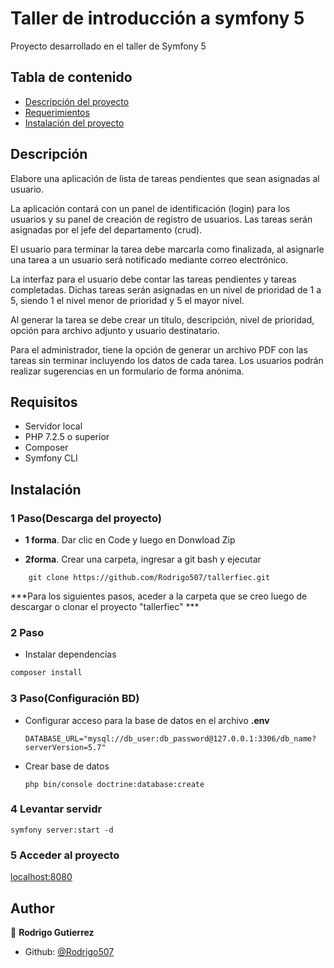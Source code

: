 #  Taller de introducción a symfony 5
Proyecto desarrollado en el taller de Symfony 5



## Tabla de contenido
- [Descripción del proyecto](#descripcion)
- [Requerimientos](#requisitos)
- [Instalación del proyecto](#instalación)




## Descripción

Elabore una aplicación de lista de tareas pendientes que sean asignadas al usuario. 

La aplicación contará con un panel de identificación (login) para los usuarios y su panel de creación de registro de usuarios. Las tareas serán asignadas por el jefe del departamento (crud).

El usuario para terminar la tarea debe marcarla como finalizada, al asignarle una tarea a un usuario será notificado mediante correo electrónico. 

La interfaz para el usuario debe contar las tareas pendientes y tareas completadas. Dichas tareas serán asignadas en un nivel de prioridad de 1 a 5, siendo 1 el nivel menor de prioridad y 5 el mayor nivel.

Al generar la tarea se debe crear un título, descripción, nivel de prioridad, opción para archivo adjunto y usuario destinatario. 

Para el administrador, tiene la opción de generar un archivo PDF con las tareas sin terminar incluyendo los datos de cada tarea. Los usuarios podrán realizar sugerencias en un formulario de forma anónima.


## Requisitos
- Servidor local
- PHP 7.2.5 o superior
- Composer
- Symfony CLI


## Instalación
### 1 Paso(Descarga del proyecto)
 - **1 forma**. Dar clic en Code y luego en Donwload Zip

 - **2forma**. Crear una carpeta, ingresar a git bash y ejecutar
```
    git clone https://github.com/Rodrigo507/tallerfiec.git
```
***Para los siguientes pasos, aceder a la carpeta que se creo luego de descargar o clonar el proyecto "tallerfiec" ***
### 2 Paso
- Instalar dependencias 

 ```bash
composer install
```


### 3 Paso(Configuración BD)

- Configurar acceso para la base de datos en el archivo **.env**
  ```
  DATABASE_URL="mysql://db_user:db_password@127.0.0.1:3306/db_name?serverVersion=5.7"
  ```
- Crear base de datos
  ```
  php bin/console doctrine:database:create
  ```

### 4 Levantar servidr
  ```
  symfony server:start -d
  ```
### 5 Acceder al proyecto
[localhost:8080](http://127.0.0.1:8000/)


## Author

👤 **Rodrigo Gutierrez**

* Github: [@Rodrigo507](https://github.com/Rodrigo507)
